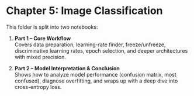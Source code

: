 # Chapter 5: Image Classification

This folder is split into two notebooks:

1. **Part 1 – Core Workflow**  
   Covers data preparation, learning-rate finder, freeze/unfreeze, discriminative learning rates, epoch selection, and deeper architectures with mixed precision.

2. **Part 2 – Model Interpretation & Conclusion**  
   Shows how to analyze model performance (confusion matrix, most confused), diagnose overfitting, and wraps up with a deep dive into cross-entropy loss.
